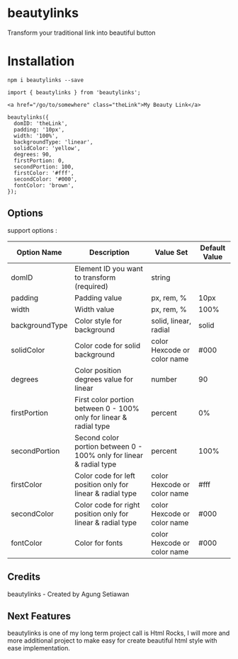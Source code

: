 # beautylinks

Transform your traditional link into beautiful button

# Installation

`npm i beautylinks --save`

```
import { beautylinks } from 'beautylinks';

<a href="/go/to/somewhere" class="theLink">My Beauty Link</a>

beautylinks({
  domID: 'theLink',
  padding: '10px',
  width: '100%',
  backgroundType: 'linear',
  solidColor: 'yellow',
  degrees: 90,
  firstPortion: 0,
  secondPortion: 100,
  firstColor: '#fff',
  secondColor: '#000',
  fontColor: 'brown',
});
```

## Options

support options :

| Option Name    | Description                                                         | Value Set                   | Default Value |
| -------------- | ------------------------------------------------------------------- | --------------------------- | ------------- |
| domID          | Element ID you want to transform (required)                         | string                      |               |
| padding        | Padding value                                                       | px, rem, %                  | 10px          |
| width          | Width value                                                         | px, rem, %                  | 100%          |
| backgroundType | Color style for background                                          | solid, linear, radial       | solid         |
| solidColor     | Color code for solid background                                     | color Hexcode or color name | #000          |
| degrees        | Color position degrees value for linear                             | number                      | 90            |
| firstPortion   | First color portion between 0 - 100% only for linear & radial type  | percent                     | 0%            |
| secondPortion  | Second color portion between 0 - 100% only for linear & radial type | percent                     | 100%          |
| firstColor     | Color code for left position only for linear & radial type          | color Hexcode or color name | #fff          |
| secondColor    | Color code for right position only for linear & radial type         | color Hexcode or color name | #000          |
| fontColor      | Color for fonts                                                     | color Hexcode or color name | #000          |

## Credits

beautylinks - Created by Agung Setiawan

## Next Features

beautylinks is one of my long term project call is Html Rocks, I will more and more additional project to make easy for create beautiful html style with ease implementation.
